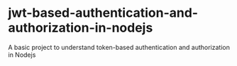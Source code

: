 # jwt-based-authentication-and-authorization-in-nodejs
A basic project to understand token-based authentication and authorization in Nodejs
